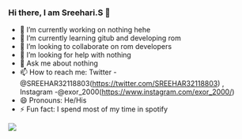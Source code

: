 ### Hi there, I am Sreehari.S 👋

- 🔭 I’m currently working on nothing hehe
- 🌱 I’m currently learning gitub and developing rom
- 👯 I’m looking to collaborate on rom developers
- 🤔 I’m looking for help with nothing
- 💬 Ask me about nothing
- 📫 How to reach me: Twitter - @SREEHAR32118803(https://twitter.com/SREEHAR32118803) , Instagram -@exor_2000(https://www.instagram.com/exor_2000/)
- 😄 Pronouns: He/His
- ⚡ Fun fact: I spend most of my time in spotify

<img src="https://github-readme-stats.vercel.app/api?username=exor-2000&&show_icons=true&title_color=ffffff&icon_color-bb2acf&text_color-daf7dc&bg_color=151515">
